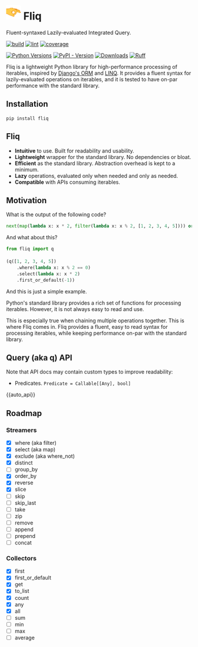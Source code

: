 #  <img src="assets/flick_emoji_2_small.png" alt="drawing" width="40" height="40"/> Fliq

Fluent-syntaxed Lazily-evaluated Integrated Query.

[//]: # (bages using https://shields.io/badges/)
[![build](https://img.shields.io/github/actions/workflow/status/oribarilan/fliq/package_build.yml)](https://github.com/oribarilan/fliq/actions/workflows/package_build.yml)
[![lint](https://img.shields.io/github/actions/workflow/status/oribarilan/fliq/lint.yml?label=lint)](https://github.com/oribarilan/fliq/actions/workflows/lint.yml)
[![coverage](https://img.shields.io/github/actions/workflow/status/oribarilan/fliq/coverage.yml?label=coverage%3E95%25)](https://github.com/oribarilan/fliq/actions/workflows/coverage.yml)

[![Python Versions](https://img.shields.io/badge/python-3.9%20|%203.10%20|%203.11-blue)](https://www.python.org/downloads/)
[![PyPI - Version](https://img.shields.io/pypi/v/fliq?color=1E7FBF)](https://pypi.org/project/fliq/)
[![Downloads](https://img.shields.io/pypi/dm/fliq?color=1E7FBF)](https://pypi.org/project/fliq/)
[![Ruff](https://img.shields.io/endpoint?url=https://raw.githubusercontent.com/astral-sh/ruff/main/assets/badge/v2.json)](https://github.com/astral-sh/ruff)

Fliq is a lightweight Python library for high-performance processing of iterables,
inspired by [Django's ORM](https://docs.djangoproject.com/en/4.2/topics/db/queries/)
and [LINQ](https://learn.microsoft.com/en-us/dotnet/standard/linq/).
It provides a fluent syntax for lazily-evaluated operations on iterables, 
and it is tested to have on-par performance with the standard library.

## Installation

```shell
pip install fliq
````

## Fliq

- **Intuitive** to use. Built for readability and usability.
- **Lightweight** wrapper for the standard library. No dependencies or bloat.
- **Efficient** as the standard library. Abstraction overhead is kept to a minimum. 
- **Lazy** operations, evaluated only when needed and only as needed.
- **Compatible** with APIs consuming iterables.

## Motivation

What is the output of the following code?
```python
next(map(lambda x: x * 2, filter(lambda x: x % 2, [1, 2, 3, 4, 5]))) or -1
```

And what about this?
```python
from fliq import q

(q([1, 2, 3, 4, 5])
    .where(lambda x: x % 2 == 0)
    .select(lambda x: x * 2)
    .first_or_default(-1))
```

And this is just a simple example.

Python's standard library provides a rich set of functions for processing iterables.
However, it is not always easy to read and use. 

This is especially true when chaining multiple operations together.
This is where Fliq comes in.
Fliq provides a fluent, easy to read syntax for processing iterables, while keeping
performance on-par with the standard library.

## Query (aka q) API

Note that API docs may contain custom types to improve readability:
- Predicates. ```Predicate = Callable[[Any], bool]```

{{auto_api}}

## Roadmap
### Streamers
- [x] where (aka filter)
- [x] select (aka map)
- [x] exclude (aka where_not) 
- [x] distinct
- [ ] group_by
- [x] order_by
- [x] reverse
- [x] slice
- [ ] skip
- [ ] skip_last
- [ ] take
- [ ] zip
- [ ] remove
- [ ] append
- [ ] prepend
- [ ] concat

### Collectors
- [x] first
- [x] first_or_default
- [x] get
- [x] to_list
- [x] count
- [x] any
- [x] all
- [ ] sum
- [ ] min
- [ ] max
- [ ] average